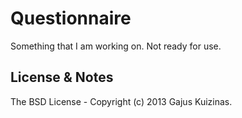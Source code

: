 # Questionnaire

Something that I am working on. Not ready for use.

## License & Notes

The BSD License - Copyright (c) 2013 Gajus Kuizinas.